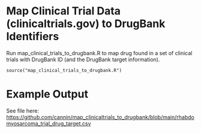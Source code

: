 # Map Clinical Trial Data (clinicaltrials.gov) to DrugBank Identifiers

Run map_clinical_trials_to_drugbank.R to map drug found in a set of clinical trials with DrugBank ID (and the DrugBank target information). 

```
source("map_clinical_trials_to_drugbank.R")
```

# Example Output

See file here: https://github.com/cannin/map_clinicaltrials_to_drugbank/blob/main/rhabdomyosarcoma_trial_drug_target.csv 
